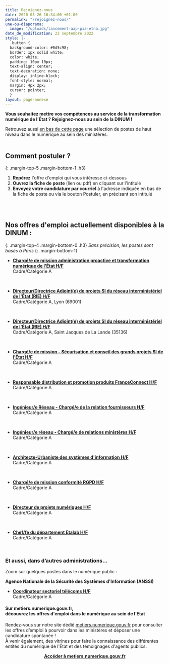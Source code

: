 ```yaml
---
title: Rejoignez-nous
date: 2020-03-26 16:34:00 +01:00
permalink: "/rejoignez-nous/"
une-ou-diaporama:
  image: "/uploads/lancement-aap-pia-etna.jpg"
date_de_modification: 23 septembre 2022
style: |-
  .button {
  background-color: #0d5c98;
  border: 1px solid white;
  color: white;
  padding: 10px 10px;
  text-align: center;
  text-decoration: none;
  display: inline-block;
  font-style: normal;
  margin: 4px 2px;
  cursor: pointer;
  }
layout: page-annexe
---
```


**Vous souhaitez mettre vos compétences au service de la transformation numérique de l'État ? Rejoignez-nous au sein de la DINUM !**

Retrouvez aussi [en bas de cette page](#offresministeres) une sélection de postes de haut niveau dans le numérique au sein des ministères.
<br>
<br>

## Comment postuler ?
{: .margin-top-5 .margin-bottom-1 .h3}
1. **Repérez** l'offre d'emploi qui vous intéresse ci-dessous
2. **Ouvrez la fiche de poste** (lien ou pdf) en cliquant sur l'intitulé
3. **Envoyez votre candidature par courriel** à l'adresse indiquée en bas de la fiche de poste ou via le bouton Postuler, en précisant son intitulé
<br>
<br>

## Nos offres d'emploi actuellement disponibles à la DINUM : 
{: .margin-top-4 .margin-bottom-0 .h3}
*Sans précision, les postes sont basés à Paris*
{: .margin-bottom-1}

* **[Chargé/e de mission administration proactive et transformation numérique de l'État H/F](https://place-emploi-public.gouv.fr/offre-emploi/charge-e-de-mission-administration-proactive-et-transformation-numerique-de-l-tat-hf-reference-2022-992852/ "Chargé-e de mission administration proactive et transformation numérique de l'État H/F - Lien externe")**
<br>Cadre/Catégorie A
<br>

* **[Directeur/Directrice Adjoint(e) de projets SI du réseau interministériel de l'État (RIE) H/F](https://place-emploi-public.gouv.fr/offre-emploi/directeurdirectrice-adjointe-de-projets-si-du-reseau-interministeriel-de-l-tat-rie-hf-reference-2022-1010565/ "Directeur/Directrice Adjoint(e) de projets SI du réseau interministériel de l'État (RIE) H/F - Lien externe")**
<br>Cadre/Catégorie A, Lyon (69001)
<br>

* **[Directeur/Directrice Adjoint(e) de projets SI du réseau interministériel de l'État (RIE) H/F](https://place-emploi-public.gouv.fr/offre-emploi/directeurdirectrice-adjointe-de-projets-si-du-reseau-interministeriel-de-l-tat-rie-hf-reference-2022-1010575/ "Directeur/Directrice Adjoint(e) de projets SI du réseau interministériel de l'État (RIE) H/F - Lien externe")**
<br>Cadre/Catégorie A, Saint Jacques de La Lande (35136)
<br>

* **[Chargé/e de mission - Sécurisation et conseil des grands projets SI de l'État H/F](https://place-emploi-public.gouv.fr/offre-emploi/charge-de-mission---securisation-et-conseil-des-grands-projets-si-de-l-tat-hf-reference-2022-992876/ "Chargé/e de mission - Sécurisation et conseil des grands projets SI de l'État H/F - Lien externe")**
<br>Cadre/Catégorie A
<br>

* **[Responsable distribution et promotion produits FranceConnect H/F](https://place-emploi-public.gouv.fr/offre-emploi/responsable-distribution-et-promotion-produits-franceconnect-cdd-3ans-hf-reference-2022-971783/ "Responsable distribution et promotion produits FranceConnect H/F - Lien externe")**
<br>Cadre/Catégorie A
<br>

* **[Ingénieur/e Réseau - Chargé/e de la relation fournisseurs H/F](https://place-emploi-public.gouv.fr/offre-emploi/ingenieur-e-reseau---charge-e-de-la-relation-fournisseurs-cdd-3ans-hf-reference-2022-971729/ "Ingénieur-e Réseau - Chargé-e de la relation fournisseurs H/F - Lien externe")**
<br>Cadre/Catégorie A
<br>

* **[Ingénieur/e réseau - Chargé/e de relations ministères H/F](https://place-emploi-public.gouv.fr/offre-emploi/ingenieur-e-reseau---charge-e-de-relations-ministeres--cdd-3ans-hf-reference-2022-982347/ "Ingénieur/e réseau - Chargé/e de relations ministères H/F - Lien externe")**
<br>Cadre/Catégorie A
<br>

* **[Architecte-Urbaniste des systèmes d'information H/F](https://place-emploi-public.gouv.fr/offre-emploi/architecte-urbaniste-des-systemes-d-information-cdd-3-ans-renouvelable-hf-reference-2022-1002102/ "Architecte-Urbaniste des systèmes d'information H/F - Lien externe")**
<br>Cadre/Catégorie A
<br>

* **[Chargé/e de mission conformité RGPD H/F](https://place-emploi-public.gouv.fr/offre-emploi/charge-e-de-mission-conformite-rgpd-hf-reference-2022-997800/ "Chargé/e de mission conformité RGPD H/F - Lien externe")**
<br>Cadre/Catégorie A
<br>

* **[Directeur de projets numériques H/F](https://place-emploi-public.gouv.fr/offre-emploi/directeur-de-projets-numeriques-deux-postes-a-pouvoircdd-3-ans-renouvelable-une-fois-hf-reference-2022-975781/ "Directeur de projets numériques H/F - Lien externe")**
<br>Cadre/Catégorie A
<br>

* **[Chef/fe du département Etalab H/F](https://place-emploi-public.gouv.fr/offre-emploi/chef-fe-du-departement-etalab-hf-reference-2022-1006598/ "Chef/fe du département Etalab H/F - Lien externe")**
<br>Cadre/Catégorie A
<br>

<!--
> ### Talents du numérique : l’État recrute !
> <figure class='image-center' style='width: 70%;'><img src="/uploads/Campagne_Linkedin_FETE_visuel1.jpg" alt=""/></figure>
> <br>Vous êtes développeur, chef de projet numérique, ingénieur, architecte SI, technicien support... ? Venez créer le service public de demain !
> <br>Plus de 300 postes dans de nombreux métiers vous attendent au **Forum de l'emploi tech de l’État, du 30 novembre au 9 décembre 2020**. Édition 100% en ligne.
> <br>[> Inscrivez-vous jusqu'au 27 nov, 14h](https://numerique.gouv.fr/agenda/forum-emploi-tech-etat-2020)
> <br>
{: .noir .encadre}
  -->

<div class="encadre noir">
<h3 id="et-aussi-dans-dautres-administrations">Et aussi, dans d’autres administrations…<a id="offresministeres"></a></h3>
<p class="margin-bottom-1">Zoom sur quelques postes dans le numérique public&nbsp;:</p> 
<p><strong> Agence Nationale de la Sécurité des Systèmes d'Information (ANSSI) </strong></p> 
<ul><li class="margin-bottom-1"><strong><a href="https://place-emploi-public.gouv.fr/offre-emploi/coordinateur-sectoriel-telecoms-hf-reference-2021-736102/" title="Coordinateur sectoriel télécoms H/F - Lien externe">Coordinateur sectoriel télécoms H/F</a></strong><br>Cadre/Catégorie A</li></ul>
</div>

<div class="noir encadre"><h4>Sur metiers.numerique.gouv.fr, <br>découvrez les offres d'emploi dans le numérique au sein de l’État</h4> <p>Rendez-vous sur notre site dédié <a href="https://metiers.numerique.gouv.fr"> metiers.numerique.gouv.fr</a> pour consulter les offres d’emploi à pourvoir dans les ministères et déposer une candidature spontanée&nbsp;! <br>À venir également, des vitrines pour faire la connaissance des différentes entités du numérique de l'État et des témoignages d'agents publics. </p> 
<div style="margin-bottom: 20px; margin-top: 10px;" align="center"><a href="https://metiers.numerique.gouv.fr" class="button" alt="Accéder à metiers.numerique.gouv.fr - Lien externe"><b>Accéder à metiers.numerique.gouv.fr</b></a> </div></div>